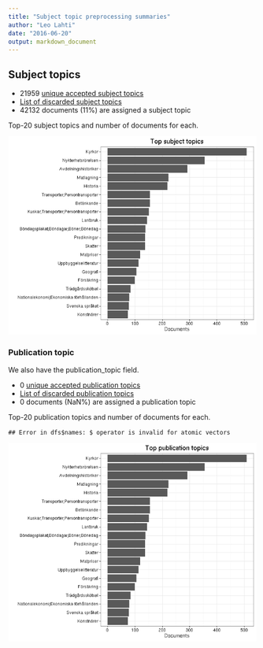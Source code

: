 ```yaml
---
title: "Subject topic preprocessing summaries"
author: "Leo Lahti"
date: "2016-06-20"
output: markdown_document
---
```


## Subject topics



  * 21959 [unique accepted subject topics](output.tables/subject_topic_accepted.csv)
  * [List of discarded subject topics](output.tables/subject_topic_discarded.csv)
  * 42132 documents (11%) are assigned a subject topic 


Top-20 subject topics and number of documents for each.

![plot of chunk summarytopics22](figure/summarytopics22-1.png)

### Publication topic

We also have the publication_topic field.



  * 0 [unique accepted publication topics](output.tables/publication_topic_accepted.csv)
  * [List of discarded publication topics](output.tables/publication_topic_discarded.csv)
  * 0 documents (NaN%) are assigned a publication topic 


Top-20 publication topics and number of documents for each.


```
## Error in dfs$names: $ operator is invalid for atomic vectors
```

![plot of chunk summarytopics223](figure/summarytopics223-1.png)
